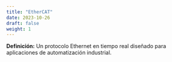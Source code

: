 ```yaml
---
title: "EtherCAT"
date: 2023-10-26
draft: false
weight: 1
---
```


**Definición:** Un protocolo Ethernet en tiempo real diseñado para aplicaciones de automatización industrial.

